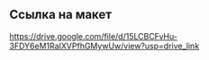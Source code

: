 ## Ссылка на макет

https://drive.google.com/file/d/15LCBCFvHu-3FDY6eM1RaIXVPfhGMywUw/view?usp=drive_link
